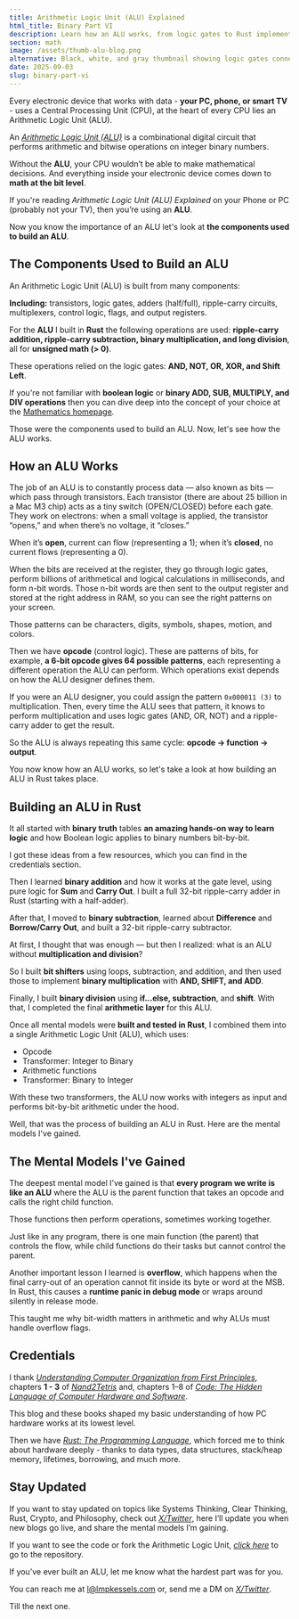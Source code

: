 ```yaml
---
title: Arithmetic Logic Unit (ALU) Explained
html_title: Binary Part VI
description: Learn how an ALU works, from logic gates to Rust implementation: ripple-carry adders, multiplication, division, and opcode control.
section: math
image: /assets/thumb-alu-blog.png
alternative: Black, white, and gray thumbnail showing logic gates connected to an ALU with labeled inputs (opcode, A) and output, alongside the title 'Arithmetic Logic Unit (ALU) Explained'.
date: 2025-09-03
slug: binary-part-vi
---
```


Every electronic device that works with data - **your PC, phone, or smart TV** - uses a Central Processing Unit (CPU), at the heart of every CPU lies an Arithmetic Logic Unit (ALU).

An <a href="https://en.wikipedia.org/wiki/Arithmetic_logic_unit" target="_blank" rel="noopener noreferrer"><em>Arithmetic Logic Unit (ALU)</em></a> is a combinational digital circuit that performs arithmetic and bitwise operations on integer binary numbers.

Without the **ALU**, your CPU wouldn’t be able to make mathematical decisions. And everything inside your electronic device comes down to **math at the bit level**.

If you're reading _Arithmetic Logic Unit (ALU) Explained_ on your Phone or PC (probably not your TV), then you’re using an **ALU**.

Now you know the importance of an ALU let's look at **the components used to build an ALU**.

## The Components Used to Build an ALU

An Arithmetic Logic Unit (ALU) is built from many components:

**Including:** transistors, logic gates, adders (half/full), ripple-carry circuits, multiplexers, control logic, flags, and output registers.

For the **ALU** I built in **Rust** the following operations are used: **ripple-carry addition, ripple-carry subtraction, binary multiplication, and long division**, all for **unsigned math (> 0)**.

These operations relied on the logic gates: **AND, NOT, OR, XOR, and Shift Left**.

If you're not familiar with **boolean logic** or **binary ADD, SUB, MULTIPLY, and DIV operations** then you can dive deep into the concept of your choice at the [Mathematics homepage](/content/0000/math.html).

Those were the components used to build an ALU. Now, let's see how the ALU works.

## How an ALU Works

The job of an ALU is to constantly process data — also known as bits — which pass through transistors. Each transistor (there are about 25 billion in a Mac M3 chip) acts as a tiny switch (OPEN/CLOSED) before each gate. They work on electrons: when a small voltage is applied, the transistor “opens,” and when there’s no voltage, it “closes.”

When it’s **open**, current can flow (representing a 1); when it’s **closed**, no current flows (representing a 0).

When the bits are received at the register, they go through logic gates, perform billions of arithmetical and logical calculations in milliseconds, and form n-bit words. Those n-bit words are then sent to the output register and stored at the right address in RAM, so you can see the right patterns on your screen.

Those patterns can be characters, digits, symbols, shapes, motion, and colors.

Then we have **opcode** (control logic). These are patterns of bits, for example, **a 6-bit opcode gives 64 possible patterns**, each representing a different operation the ALU can perform. Which operations exist depends on how the ALU designer defines them.

If you were an ALU designer, you could assign the pattern `0x000011 (3)` to multiplication. Then, every time the ALU sees that pattern, it knows to perform multiplication and uses logic gates (AND, OR, NOT) and a ripple-carry adder to get the result.

So the ALU is always repeating this same cycle: **opcode → function → output**.

You now know how an ALU works, so let's take a look at how building an ALU in Rust takes place.

## Building an ALU in Rust

It all started with **binary truth** tables **an amazing hands-on way to learn logic** and how Boolean logic applies to binary numbers bit-by-bit.

I got these ideas from a few resources, which you can find in the credentials section.

Then I learned **binary addition** and how it works at the gate level, using pure logic for **Sum** and **Carry Out**. I built a full 32-bit ripple-carry adder in Rust (starting with a half-adder).

After that, I moved to **binary subtraction**, learned about **Difference** and **Borrow/Carry Out**, and built a 32-bit ripple-carry subtractor.

At first, I thought that was enough — but then I realized: what is an ALU without **multiplication and division**?

So I built **bit shifters** using loops, subtraction, and addition, and then used those to implement **binary multiplication** with **AND, SHIFT, and ADD**.

Finally, I built **binary division** using **if...else, subtraction**, and **shift**. With that, I completed the final **arithmetic layer** for this ALU.

Once all mental models were **built and tested in Rust**, I combined them into a single Arithmetic Logic Unit (ALU), which uses:

<ul class="post-ul">
  <li>Opcode</li>
  <li>Transformer: Integer to Binary</li>
  <li>Arithmetic functions</li>
  <li>Transformer: Binary to Integer</li>
</ul>

With these two transformers, the ALU now works with integers as input and performs bit-by-bit arithmetic under the hood.

Well, that was the process of building an ALU in Rust. Here are the mental models I've gained.

## The Mental Models I've Gained

The deepest mental model I've gained is that **every program we write is like an ALU** where the ALU is the parent function that takes an opcode and calls the right child function.

Those functions then perform operations, sometimes working together.

Just like in any program, there is one main function (the parent) that controls the flow, while child functions do their tasks but cannot control the parent.

Another important lesson I learned is **overflow**, which happens when the final carry-out of an operation cannot fit inside its byte or word at the MSB. In Rust, this causes a **runtime panic in debug mode** or wraps around silently in release mode.

This taught me why bit-width matters in arithmetic and why ALUs must handle overflow flags.

## Credentials

I thank <a href="https://blog.codingconfessions.com/p/seeing-the-matrix?utm_source=chatgpt.com" target="_blank" rel="noopener noreferrer"><em>Understanding Computer Organization from First Principles</em></a>, chapters **1 - 3** of <a href="https://archive.org/details/nand2tetris" target="_blank" rel="noopener noreferrer"><em>Nand2Tetris</em></a> and, chapters 1–8 of <a href="https://bobcarp.wordpress.com/wp-content/uploads/2014/07/code-charles-petzold.pdf" target="_blank" rel="noopener noreferrer"><em>Code: The Hidden Language of Computer Hardware and Software</em></a>.

This blog and these books shaped my basic understanding of how PC hardware works at its lowest level.

Then we have <a href="https://doc.rust-lang.org/book/" target="_blank" rel="noopener noreferrer"><em>Rust: The Programming Language</em></a>, which forced me to think about hardware deeply - thanks to data types, data structures, stack/heap memory, lifetimes, borrowing, and much more.

## Stay Updated

If you want to stay updated on topics like Systems Thinking, Clear Thinking, Rust, Crypto, and Philosophy, check out <a href="https://x.com/lmpkessels" target="_blank" rel="noopener noreferrer"><em>X/Twitter</em></a>, here I’ll update you when new blogs go live, and share the mental models I’m gaining.

If you want to see the code or fork the Arithmetic Logic Unit, <a href="https://github.com/Lmpkessels/alu" target="_blank" rel="noopener noreferrer"><em>click here</em></a> to go to the repository.

If you’ve ever built an ALU, let me know what the hardest part was for you.

You can reach me at [l@lmpkessels.com](mailto:l@lmpkessels.com) or, send me a DM on <a href="https://x.com/lmpkessels" target="_blank" rel="noopener noreferrer"><em>X/Twitter</em></a>.

Till the next one.
